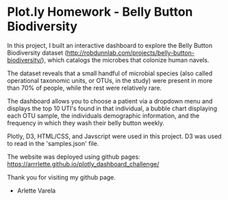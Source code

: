 # Plot.ly Homework - Belly Button Biodiversity

In this project, I built an interactive dashboard to explore the Belly Button Biodiversity dataset (http://robdunnlab.com/projects/belly-button-biodiversity/), which catalogs the microbes that colonize human navels.

The dataset reveals that a small handful of microbial species (also called operational taxonomic units, or OTUs, in the study) were present in more than 70% of people, while the rest were relatively rare.

The dashboard allows you to choose a patient via a dropdown menu and displays the top 10 UTI's found in that individual, a bubble chart displaying each OTU sample, the individuals demographic information, and the frequency in which they wash their belly button weekly. 

Plotly, D3, HTML/CSS, and Javscript were used in this project. D3 was used to read in the 'samples.json' file. 

The website was deployed using github pages: https://arrrlette.github.io/plotly_dashboard_challenge/

Thank you for visiting my github page.

- Arlette Varela



